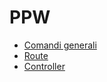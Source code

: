 # PPW
- [Comandi generali](https://github.com/edoardohorse/PPW/blob/feature_route_test/Guide/Comandi%20generali.md)
- [Route](https://github.com/edoardohorse/PPW/blob/feature_route_test/Guide/Route.md)
- [Controller](https://github.com/edoardohorse/PPW/blob/feature_route_test/Guide/Controller.md)